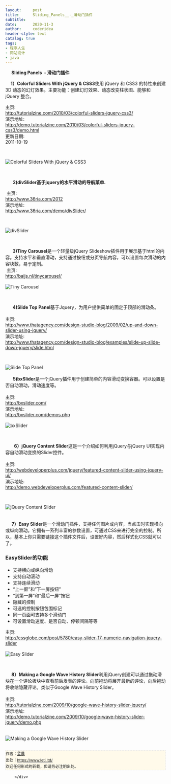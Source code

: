 ```yaml
---
layout:     post
title:      Sliding_Panels__-_滑动门插件
subtitle:   
date:       2020-11-3
author:     coderidea
header-style: text
catalog: true
tags:
- 程序人生
- 网站设计
- java
--- 
```

<div class="postBody">
			<div id="cnblogs_post_body" class="blogpost-body"><p>    <strong> Sliding Panels  - 滑动门插件</strong></p>
<p><strong>     1）Colorful Sliders With jQuery &amp; CSS3</strong>使用 jQuery 和 CSS3 的特性来创建3D 动态的幻灯效果。主要功能：创建幻灯效果、动态改变柱状图、能够和 jQuery 整合。</p>
<div>
<div class="P">
<div class="K">主页:</div>
</div>
<div class="P">
<div class="V"><a href="http://tutorialzine.com/2010/03/colorful-sliders-jquery-css3/">http://tutorialzine.com/2010/03/colorful-sliders-jquery-css3/</a></div>
</div>
<div class="P">
<div class="K">演示地址:</div>
<div class="V"><a href="http://demo.tutorialzine.com/2010/03/colorful-sliders-jquery-css3/demo.html">http://demo.tutorialzine.com/2010/03/colorful-sliders-jquery-css3/demo.html</a></div>
</div>
<div class="P">
<div class="K">更新日期:</div>
<div class="V">2011-10-19</div>
</div>
</div>
<p> </p>
<div class="Img"><img src="http://www.open-lib.com/attachment/2011-10/19-22-47-47d.jpg" alt="Colorful Sliders With jQuery &amp; CSS3" /></div>
<div class="Content">
<p> </p>
<p>      <strong>2)divSlider基于jquery的水平滑动的导航菜单.</strong></p>
<div class="Name">
<div class="tool gray"> 主页:</div>
</div>
<div>
<div class="P">
<div class="V"><a href="http://www.36ria.com/2012">http://www.36ria.com/2012</a></div>
</div>
<div class="P">
<div class="K">演示地址:</div>
<div class="V"><a href="http://www.36ria.com/demo/divSlider/">http://www.36ria.com/demo/divSlider/</a></div>
</div>
</div>
<p> </p>
<div class="Img"><img src="http://www.open-lib.com/attachment/2010-07-27/14-24-16c.jpg" alt="divSlider" /></div>
<div class="Content">
<p> </p>
<div class="Name">     <strong> 3)Tiny Carousel</strong>是一个轻量级jQuery Slideshow插件用于展示基于html的内容。支持水平和垂直滑动，支持通过按纽或分页导航内容，可以设置每次滑动的内容块数，易于定制。
<div class="tool gray"> 主页:</div>
</div>
<div>
<div class="P">
<div class="V"><a href="http://baijs.nl/tinycarousel/">http://baijs.nl/tinycarousel/</a></div>
</div>
<div class="P">
<div class="K"> </div>
</div>
</div>
<div class="Img"><img src="http://www.open-lib.com/attachment/2010-05-22/11-7-57b.jpg" alt="Tiny Carousel" /></div>
<div class="Content">
<p> </p>
<div class="Name">     <strong> 4)Slide Top Panel</strong>基于Jquery，为用户提供简单的固定于顶部的滑动条。
<div class="tool gray"> </div>
</div>
<div>
<div class="P">
<div class="K">主页:</div>
</div>
<div class="P">
<div class="V"><a href="http://www.thatagency.com/design-studio-blog/2009/02/up-and-down-slider-using-jquery/">http://www.thatagency.com/design-studio-blog/2009/02/up-and-down-slider-using-jquery/</a></div>
</div>
<div class="P">
<div class="K">演示地址:</div>
<div class="V"><a href="http://www.thatagency.com/design-studio-blog/examples/slide-up-slide-down-jquery/slide.html">http://www.thatagency.com/design-studio-blog/examples/slide-up-slide-down-jquery/slide.html</a></div>
</div>
</div>
<p> </p>
<div class="Img"><img src="http://www.open-lib.com/attachment/2009-12-31/9-39-42e.png" alt="Slide Top Panel" /></div>
<div class="Img"> </div>
<div class="Content">
<div class="Name">      <strong>5)bxSlider</strong>是一个jQuery插件用于创建简单的内容滑动变换容器。可以设置是否自动滑动，滑动速度等。
<div class="tool gray"> </div>
</div>
<div>
<div class="P">
<div class="K">主页:</div>
</div>
<div class="P">
<div class="V"><a href="http://bxslider.com/">http://bxslider.com/</a></div>
</div>
<div class="P">
<div class="K">演示地址:</div>
<div class="V"><a href="http://bxslider.com/demos.php">http://bxslider.com/demos.php</a></div>
</div>
<div class="P">
<div class="K"> </div>
</div>
</div>
<div class="Img"><img src="http://www.open-lib.com/attachment/2009-12-04/9-12-48a.jpg" alt="bxSlider" /></div>
<div class="Content">
<p> </p>
<div class="Name">       <strong>6）jQuery Content Slider</strong>这是一个介绍如何利用jQuery与jQuery UI实现内容自动滑动变换的Slider控件。
<div class="tool gray"> </div>
</div>
<div>
<div class="P">
<div class="K">主页:</div>
</div>
<div class="P">
<div class="V"><a href="http://webdeveloperplus.com/jquery/featured-content-slider-using-jquery-ui/">http://webdeveloperplus.com/jquery/featured-content-slider-using-jquery-ui/</a></div>
</div>
<div class="P">
<div class="K">演示地址:</div>
<div class="V"><a href="http://demo.webdeveloperplus.com/featured-content-slider/">http://demo.webdeveloperplus.com/featured-content-slider/</a></div>
</div>
</div>
<p> </p>
</div>
<div class="Img"><img src="http://www.open-lib.com/attachment/2009-8-06/15-42-13.jpg" alt="jQuery Content Slider" /></div>
</div>
<div class="Img"> </div>
<div class="Img">
<div class="Name">     </div>
<div class="Name">     <strong>7）Easy Slide</strong>r是一个滑动门插件，支持任何图片或内容，当点击时实现横向或纵向滑动。它拥有一系列丰富的参数设置，可通过CSS来进行完全的控制。所以，基本上你只需要链接这个插件文件后，设置好内容，然后样式化CSS就可以了。</div>
<div class="Name">
<div class="tool gray">
<h3>EasySlider的功能</h3>
<ul><li>支持横向或纵向滑动</li>
<li>支持自动滚动</li>
<li>支持连续滑动</li>
<li>“上一屏”和”下一屏按钮”</li>
<li>“到第一屏”和”最后一屏”按钮</li>
<li>隐藏的控制</li>
<li>可选的控制按钮包围标记</li>
<li>同一页面可支持多个滑动门</li>
<li>可设置滑动速度、是否自动、停顿间隔等等</li>
</ul></div>
</div>
<div>
<div class="P">
<div class="K">主页:</div>
</div>
<div class="P">
<div class="V"><a href="http://cssglobe.com/post/5780/easy-slider-17-numeric-navigation-jquery-slider">http://cssglobe.com/post/5780/easy-slider-17-numeric-navigation-jquery-slider</a></div>
</div>
</div>
<br /><div class="Img"><img src="http://www.open-lib.com/attachment/2009-08-15/18-33-45e.gif" alt="Easy Slider" /></div>
<div class="Content">
<p> </p>
<div class="Name">
<div class="Name">    <strong> 8）Making a Google Wave History Slider</strong>利用jQuery创建可以通过拖动滑块在一个评论板块中查看前后发表的评论。向前拖动将展开最新的评论，向后拖动将收缩隐藏评论。类似于Google Wave History Slider。
<div class="tool gray"> </div>
</div>
<div>
<div class="P">
<div class="K">主页:</div>
</div>
<div class="P">
<div class="V"><a href="http://tutorialzine.com/2009/10/google-wave-history-slider-jquery/">http://tutorialzine.com/2009/10/google-wave-history-slider-jquery/</a></div>
</div>
<div class="P">
<div class="K">演示地址:</div>
<div class="V"><a href="http://demo.tutorialzine.com/2009/10/google-wave-history-slider-jquery/demo.php">http://demo.tutorialzine.com/2009/10/google-wave-history-slider-jquery/demo.php</a></div>
</div>
<div class="P">
<div class="K"> </div>
</div>
</div>
<br /><div class="Img"><img src="http://www.open-lib.com/attachment/2009-11-03/20-0-55a.jpg" alt="Making a Google Wave History Slider" /></div>
</div>


<div id="ckepop"> </div>
<div>
<p id="PSignature" style="line-height:20px;background:#FFFAEA no-repeat 2% 50%;font-size:12px;border:#e0e0e0 1px dashed;">作者：<a href="https://www.leti.ltd/">孟晨</a> <br /> 出处：<a href="https://www.leti.ltd/">https://www.leti.ltd/</a> <br />欢迎任何形式的转载，但请务必注明出处。</p>
</div>
</div>
</div>
</div>
</div>
</div></div><div id="MySignature"></div>
<div class="clear"></div>
<div id="blog_post_info_block">
<div id="BlogPostCategory"></div>
<div id="EntryTag"></div>
<div id="blog_post_info">
</div>
<div class="clear"></div>
<div id="post_next_prev"></div>
</div>


		</div>